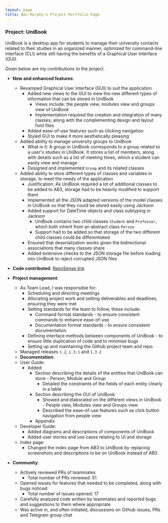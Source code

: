 ```yaml
---
layout: page
title: Ben Murphy's Project Portfolio Page
---
```


### Project: UniBook

UniBook is a desktop app for students to manage their university contacts related to their studies in an organized manner, optimized for command-line interface (CLI) while still having the benefits of a Graphical User Interface (GUI).

Given below are my contributions to the project.

* **New and enhanced features**: 
  * Revamped Graphical User Interface (GUI) to suit the application
    * Added new views to the GUI to view the new different types of information that can be stored in UniBook
      * Views include: the people view, modules view and groups view of UniBook
      * Implementation required the creation and integration of many classes, along with the complementing design and layout fxml files
    * Added ease-of-use features such as clicking navigation
    * Styled GUI to make it more aesthetically pleasing
  * Added ability to manage university groups to UniBook
    * What is it: A group in UniBook corresponds to a group related to a user's studies in UniBook. It stores a list of members, along with details such as a list of meeting times, which a student can easily view and manage
    * Designed and implemented `Group` and its related classes
  * Added ability to store different types of classes and variables in storage, to meet the needs of the application
    * Justification: As UniBook required a lot of additional classes to be added to AB3, storage had to be heavily modified to support them
    * Implemented all the JSON adapted versions of the model classes in UniBook so that they could be stored easily using Jackson
    * Added support for DateTime objects and class subtyping in Jackson
      * UniBook contains two child classes `Student` and `Professor`, which both inherit from an abstract class `Person`
      * Support had to be added so that storage of the two different child classes could be differentiated
    * Ensured that deserialization works given the bidirectional associations that many classes share
    * Added extensive checks to the JSON storage file before loading into UniBook to reject corrupted JSON files

* **Code contributed**: [RepoSense link](https://nus-cs2103-ay2122s2.github.io/tp-dashboard/?search=benmurphyy&breakdown=true&sort=groupTitle&sortWithin=title&since=2022-02-18&timeframe=commit&mergegroup=&groupSelect=groupByRepos&checkedFileTypes=docs~functional-code~test-code~other)
* **Project management**:
  * As Team Lead, I was responsible for:
    * Scheduling and directing meetings
    * Allocating project work and setting deliverables and deadlines, ensuring they were met
    * Setting standards for the team to follow, these include:
      * Command format standards - to ensure consistent commands to enhance ease-of-use
      * Documentation format standards - to ensure consistent documentation
    * Defining interface methods between components of UniBook - to ensure little duplication of code and to minimise bugs
    * Setting up and maintaining the Github project team and repo.
  * Managed releases `1.2`, `1.3.1` and `1.3.2`
  * **Documentation**:
  * User Guide: 
    * Added:
      * Section describing the details of the entities that UniBook can store - Person, Module and Group
        * Detailed the constraints of the fields of each entity clearly in a table
      * Section describing the GUI of UniBook
        * Showed and elaborated on the different views in UniBook - People view, Modules view and Groups view
        * Described the ease-of-use features such as click button navigation from people view
      * Appendix
  * Developer Guide:
    * Added diagrams and descriptions of components of UniBook
    * Added user stories and use cases relating to UI and storage
  * Index page:
    * Changed the index page from AB3 to UniBook by replacing screenshots and descriptions to be on UniBook instead of AB3
* **Community**:
  * Actively reviewed PRs of teammates
    * Total number of PRs reviewed: 51
  * Opened issues for features that needed to be completed, along with bugs noticed 
    * Total number of issues opened: 17
  * Carefully analyzed code written by teammates and reported bugs and suggestions to them where appropriate
  * Was active in, and often initiated, discussions on Github issues, PRs and Telegram group chat

